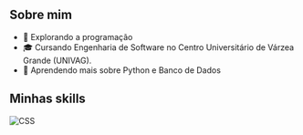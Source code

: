 ## **Sobre mim**
- 🤔 Explorando a programação 
- 🎓 Cursando Engenharia de Software no Centro Universitário de Várzea Grande (UNIVAG).
- 🌱 Aprendendo mais sobre Python e Banco de Dados

## **Minhas skills**
![CSS](https://img.shields.io/badge/-CSS-333333?style=flat&logo=CSS3&logoColor=1572B6)
